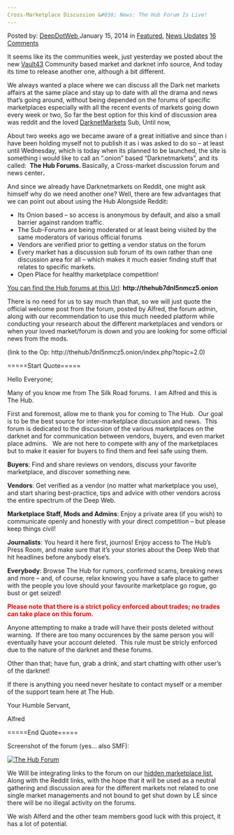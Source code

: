 ```yaml
---
Cross-Marketplace Discussion &#038; News: The Hub Forum Is Live!
---
```

<article class="post-listing post-3444 post type-post status-publish format-standard has-post-thumbnail hentry  tag-forums tag-hub tag-meet">
    <div class="post-inner">
        <span>Posted by: <a href="https://www.deepdotweb.com/author/admin/" title="">DeepDotWeb </a></span>
    <span>January 15, 2014</span>
    <span>in <a href="https://www.deepdotweb.com/category/deepdot-news/" rel="category tag">Featured</a>, <a href="https://www.deepdotweb.com/category/news-updates/" rel="category tag">News Updates</a></span>
    <span><a href="https://www.deepdotweb.com/2014/01/15/cross-marketplace-discussion-news-the-hub-forum-is-live/#comments">16 Comments</a></span>
    </p>
    <div class="clear"></div>
    <div class="entry">
    <p>It seems like its the communities week, just yesterday we posted about the new <a href="http://www.deepdotweb.com/2014/01/14/meet-the-vault-43/">Vault43</a> Community based market and darknet info source, And today its time to release another one, although a bit different.</p>
    <p>We always wanted a place where we can discuss all the Dark net markets affairs at the same place and stay up to date with all the drama and news that&#8217;s going around, without being depended on the forums of specific marketplaces especially with all the recent events of markets going down every week or two, So far the best option for this kind of discussion area was reddit and the loved <a href="http://www.reddit.com/r/DarkNetMarkets" target="_blank">DarknetMarkets</a> Sub, Until now,</p>
    <p>About two weeks ago we became aware of a great initiative and since than i have been holding myself not to publish it as i was asked to do so &#8211; at least until Wednesday, which is today when its planned to be launched, the site is something i would like to call an &#8220;.onion&#8221; based &#8220;Darknetmarkets&#8221;, and its called:  <strong>The Hub Forums. </strong>Basically, a Cross-market discussion forum and news center<strong>.</strong></p>
    <p>And since we already have Darknetmarkets on Reddit, one might ask himself why do we need another one? Well, there are few advantages that we can point out about using the Hub Alongside Reddit<strong>:<br/>
    </strong></p>
    <ul>
    <li>Its Onion based &#8211; so access is anonymous by default, and also a small barrier against random traffic.</li>
    <li>The Sub-Forums are being moderated or at least being visited by the same moderators of various official forums</li>
    <li>Vendors are verified prior to getting a vendor status on the forum</li>
    <li>Every market has a discussion sub forum of its own rather than one discussion area for all &#8211; which makes it much easier finding stuff that relates to specific markets.</li>
    <li>Open Place for healthy marketplace competition!</li>
    </ul>
    <p><span style="text-decoration: underline;">You can find the Hub forums at this Url</span>: <strong>http://thehub7dnl5nmcz5.onion</strong></p>
    <p>There is no need for us to say much than that, so we will just quote the official welcome post from the forum, posted by Alfred, the forum admin, along with our recommendation to use this much needed platform while conducting your research about the different marketplaces and vendors or when your loved market/forum is down and you are looking for some official news from the mods.</p>
    <p>(link to the Op: http://thehub7dnl5nmcz5.onion/index.php?topic=2.0)</p>
    <p>=====Start Quote=====</p>
    <p>Hello Everyone;</p>
    <p>Many of you know me from The Silk Road forums.  I am Alfred and this is The Hub.</p>
    <p>First and foremost, allow me to thank you for coming to The Hub.  Our goal is to be the best source for inter-marketplace discussion and news.  This forum is dedicated to the discussion of the various marketplaces on the darknet and for communication between vendors, buyers, and even market place admins.   We are not here to compete with any of the marketplaces but to make it easier for buyers to find them and feel safe using them.</p>
    <p><strong>Buyers</strong>: Find and share reviews on vendors, discuss your favorite marketplace, and discover something new.</p>
    <p><strong>Vendors</strong>: Get verified as a vendor (no matter what marketplace you use), and start sharing best-practice, tips and advice with other vendors across the entire spectrum of the Deep Web.</p>
    <p><strong>Marketplace Staff, Mods and Admins</strong>: Enjoy a private area (if you wish) to communicate openly and honestly with your direct competition – but please keep things civil!</p>
    <p><strong>Journalists</strong>: You heard it here first, journos! Enjoy access to The Hub’s Press Room, and make sure that it’s your stories about the Deep Web that hit headlines before anybody else’s.</p>
    <p><strong>Everybody</strong>: Browse The Hub for rumors, confirmed scams, breaking news and more – and, of course, relax knowing you have a safe place to gather with the people you love should your favourite marketplace go rogue, go bust or get seized!</p>
    <p><span style="color: #ff0000;"><strong>Please note that there is a strict policy enforced about trades; no trades can take place on this forum.</strong></span></p>
    <p>Anyone attempting to make a trade will have their posts deleted without warning.  If there are too many occurences by the same person you will eventually have your account deleted.  This rule must be stricly enforced due to the nature of the darknet and these forums.</p>
    <p>Other than that; have fun, grab a drink, and start chatting with other user&#8217;s of the darknet!</p>
    <p>If there is anything you need never hesitate to contact myself or a member of the support team here at The Hub.</p>
    <p>Your Humble Servant,</p>
    <p>Alfred</p>
    <p>=====End Quote=====</p>
    <p>Screenshot of the forum (yes&#8230; also SMF):</p>
    <p><a href="/imgs/2014/01/hub.png"><img class="aligncenter  wp-image-3446" alt="The Hub Forum" src="/imgs/2014/01/hub.png" width="774" height="886" srcset="/imgs/2014/01/hub.png 774w, /imgs/2014/01/hub-262x300.png 262w" sizes="(max-width: 774px) 100vw, 774px"/></a></p>
    <p>We Will be integrating links to the forum on our <a href="http://www.deepdotweb.com/2013/10/28/updated-llist-of-hidden-marketplaces-tor-i2p/">hidden marketplace list</a>, Along with the Reddit links, with the hope that it will be used as a neutral gathering and discussion area for the different markets not related to one single market managements and not bound to get shut down by LE since there will be no illegal activity on the forums.</p>
    <p>We wish Alferd and the other team members good luck with this project, it has a lot of potential.</p>
    </div>
    <span style="display:none"><a href="https://www.deepdotweb.com/tag/forums/" rel="tag">forums</a> <a href="https://www.deepdotweb.com/tag/hub/" rel="tag">hub</a> <a href="https://www.deepdotweb.com/tag/meet/" rel="tag">meet</a></span> <span style="display:none" class="updated">2014-01-15</span>
    <div style="display:none" class="vcard author" itemprop="author" itemscope itemtype="http://schema.org/Person"><strong class="fn" itemprop="name">
    </div>
</article>

